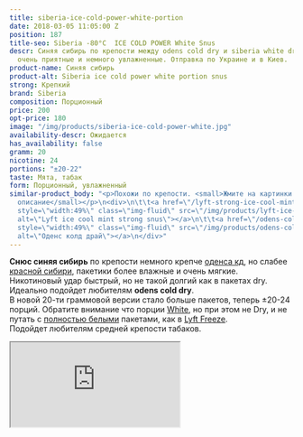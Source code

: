 ```yaml
---
title: siberia-ice-cold-power-white-portion
date: 2018-03-05 11:05:00 Z
position: 187
title-seo: Siberia -80°C  ICE COLD POWER White Snus
descr: Синяя сибирь по крепости между odens cold dry и siberia white dry, пакетики
  очень приятные и немного увлажненные. Отправка по Украине и в Киев.
product-name: Синяя сибирь
product-alt: Siberia ice cold power white portion snus
strong: Крепкий
brand: Siberia
composition: Порционный
price: 200
opt-price: 180
image: "/img/products/siberia-ice-cold-power-white.jpg"
availability-descr: Ожидается
has_availability: false
gramm: 20
nicotine: 24
portions: "±20-22"
taste: Мята, табак
form: Порционный, увлажненный
similar-product_body: "<p>Похожи по крепости. <small>Жмите на картинки и читайте полное
  описание</small></p>\n<div>\n\t\t<a href=\"/lyft-strong-ice-cool-mint-slim-all-white\"><img
  style=\"width:49%\" class=\"img-fluid\" src=\"/img/products/lyft-ice-cool-mint/lyft-ice-cool-mint.JPG\"
  alt=\"Lyft ice cool mint strong snus\"></a>\n\t\t<a href=\"/odens-cold-dry\"><img
  style=\"width:49%\" class=\"img-fluid\" src=\"/img/products/odens-cold-dry/snustop-odens-cd.jpg\"
  alt=\"Оденс колд драй\"></a>\n</div>"
---
```


**Снюс синяя сибирь** по крепости немного крепче [оденса кд](/odens-cold-dry), но слабее [красной сибири](/siberia-white-dry-slim), пакетики более влажные и очень мягкие.<br>
Никотиновый удар быстрый, но не такой долгий как в пакетах dry.
Идеально подойдет любителям **odens cold dry**.<br>
В новой 20-ти граммовой версии стало больше пакетов, теперь ±20-24 порций. Обратите внимание что порции [White](/white-dry-snus), но при этом не Dry, и не путать с [полностью белыми](/all-white-snus) пакетами, как в [Lyft Freeze](/lyft-x-strong-freeze-slim-white).<br>
Подойдет любителям средней крепости табаков. 
<div class="embed-responsive embed-responsive-16by9 mb-3">
  <iframe class="embed-responsive-item" src="https://www.youtube.com/embed/OYQ3cSQTXl8" allowfullscreen></iframe>
</div>